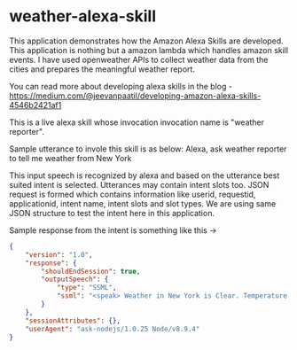 # weather-alexa-skill

This application demonstrates how the Amazon Alexa Skills are developed. This application is nothing but a amazon lambda which handles amazon skill events. I have used openweather APIs to collect weather data from the cities and prepares the meaningful weather report.

You can read more about developing alexa skills in the blog - https://medium.com/@jeevanpaatil/developing-amazon-alexa-skills-4546b2421af1

This is a live alexa skill whose invocation invocation name is "weather reporter".

Sample utterance to invole this skill is as below:
Alexa, ask weather reporter to tell me weather from New York

This input speech is recognized by alexa and based on the utterance best suited intent is selected. Utterances may contain intent slots too. JSON request is formed which contains information like userid, requestid, applicationid, intent name, intent slots and slot types. We are using same JSON structure to test the intent here in this application. 

Sample response from the intent is something like this ->

```json
{
	"version": "1.0",
	"response": {
		"shouldEndSession": true,
		"outputSpeech": {
			"type": "SSML",
			"ssml": "<speak> Weather in New York is Clear. Temperature is 10 degree celcius. Humidity is 37 percent. Wind speed is 5.01 meters per second. </speak>"
		}
	},
	"sessionAttributes": {},
	"userAgent": "ask-nodejs/1.0.25 Node/v8.9.4"
}
```
